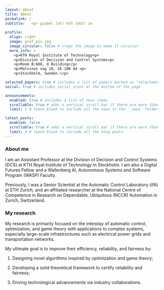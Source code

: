 ```yaml
---
layout: about
title: About
permalink: /
subtitle:   <p> giubel (at) kth (dot) se  
 
profile:
  align: right
  image: prof_pic.jpg
  image_circular: false # crops the image to make it circular
  more_info: >
    <p>KTH Royal Institute of Technology<p>
    <p>Division of Decision and Control Systems<p>
    <p>Room B:608, Q Building</p>
    <p>Malvinas vag 10, SE-100 44 <p>
    <p>Stockholm, Sweden </p>

selected_papers: true # includes a list of papers marked as "selected={true}"
social: true # includes social icons at the bottom of the page

announcements:
  enabled: true # includes a list of news items
  scrollable: true # adds a vertical scroll bar if there are more than 3 news items
  limit: 1 # leave blank to include all the news in the `_news` folder

latest_posts:
  enabled: false
  scrollable: true # adds a vertical scroll bar if there are more than 3 new posts items
  limit: 3 # leave blank to include all the blog posts
---
```


### About me

I am an Assistant Professor at the Division of Decision and Control Systems (DCS) at KTH Royal Institute of Technology in Stockholm. I am also a Digital Futures Fellow and a Wallenberg AI, Autonomous Systems and Software Program (WASP) Faculty.

Previously, I was a Senior Scientist at the Automatic Control Laboratory (ifA) at ETH Zurich, and an affiliated researcher at the National Centre of Competence in Research on Dependable, Ubiquitous (NCCR) Automation in Zurich, Switzerland.  

### My research

My research is primarily focused on the interplay of automatic control, optimization, and game theory with applications to complex systems, especially large-scale infrastructures such as electrical power grids and transportation networks.

My ultimate goal is to improve their efficiency, reliability, and fairness by:

1. Designing novel algorithms inspired by optimization and game theory;

2. Developing a solid theoretical framework to certify reliability and fairness;

3. Driving technological advancements via industry collaborations.


